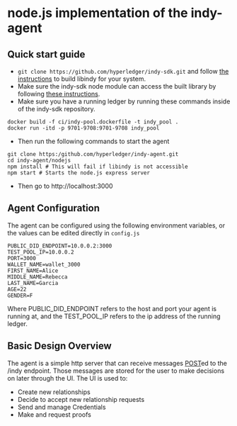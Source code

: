 # node.js implementation of the indy-agent

## Quick start guide
* `git clone https://github.com/hyperledger/indy-sdk.git` and follow [the instructions](https://github.com/hyperledger/indy-sdk/tree/master/doc) to build libindy for your system.
* Make sure the indy-sdk node module can access the built library by following [these instructions](https://www.npmjs.com/package/indy-sdk#installing).
* Make sure you have a running ledger by running these commands inside of the indy-sdk repository.

```
docker build -f ci/indy-pool.dockerfile -t indy_pool .
docker run -itd -p 9701-9708:9701-9708 indy_pool
```

* Then run the following commands to start the agent

```
git clone https:/github.com/hyperledger/indy-agent.git
cd indy-agent/nodejs
npm install # This will fail if libindy is not accessible
npm start # Starts the node.js express server
```
* Then go to http://localhost:3000

## Agent Configuration
The agent can be configured using the following environment variables, or the values can be edited directly in `config.js`

```
PUBLIC_DID_ENDPOINT=10.0.0.2:3000
TEST_POOL_IP=10.0.0.2
PORT=3000
WALLET_NAME=wallet_3000
FIRST_NAME=Alice
MIDDLE_NAME=Rebecca
LAST_NAME=Garcia
AGE=22
GENDER=F
```

Where PUBLIC_DID_ENDPOINT refers to the host and port your agent is running at, and the TEST_POOL_IP refers to the ip address of the running ledger.

## Basic Design Overview
The agent is a simple http server that can receive messages [POST](https://en.wikipedia.org/wiki/POST_(HTTP))ed to the /indy endpoint.  Those messages are stored for the user to make decisions on later through the UI. The UI is used to:

* Create new relationships
* Decide to accept new relationship requests
* Send and manage Credentials
* Make and request proofs
